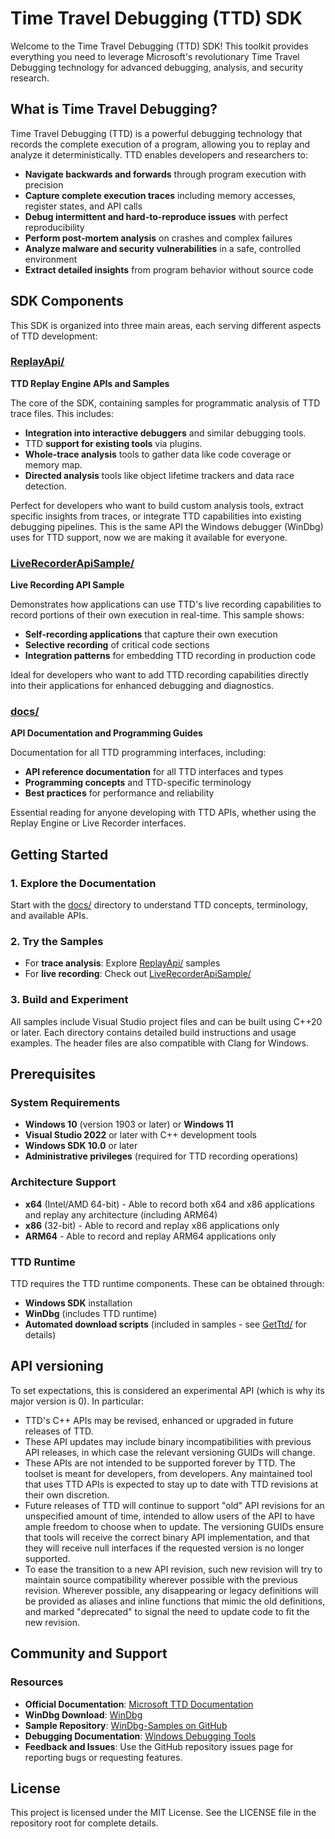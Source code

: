 # Time Travel Debugging (TTD) SDK

Welcome to the Time Travel Debugging (TTD) SDK! This toolkit provides everything you need to leverage Microsoft's revolutionary Time Travel Debugging technology for advanced debugging, analysis, and security research.

## What is Time Travel Debugging?

Time Travel Debugging (TTD) is a powerful debugging technology that records the complete execution of a program, allowing you to replay and analyze it deterministically. TTD enables developers and researchers to:

- **Navigate backwards and forwards** through program execution with precision
- **Capture complete execution traces** including memory accesses, register states, and API calls  
- **Debug intermittent and hard-to-reproduce issues** with perfect reproducibility
- **Perform post-mortem analysis** on crashes and complex failures
- **Analyze malware and security vulnerabilities** in a safe, controlled environment
- **Extract detailed insights** from program behavior without source code

## SDK Components

This SDK is organized into three main areas, each serving different aspects of TTD development:

### [ReplayApi/](ReplayApi/README.md)
**TTD Replay Engine APIs and Samples**

The core of the SDK, containing samples for programmatic analysis of TTD trace files. This includes:
- **Integration into interactive debuggers** and similar debugging tools.
- TTD **support for existing tools** via plugins.
- **Whole-trace analysis** tools to gather data like code coverage or memory map.
- **Directed analysis** tools like object lifetime trackers and data race detection.

Perfect for developers who want to build custom analysis tools, extract specific insights from traces, or integrate TTD capabilities into existing debugging pipelines. This is the same API the Windows debugger (WinDbg) uses for TTD support, now we are making it available for everyone.

### [LiveRecorderApiSample/](LiveRecorderApiSample/README.md)  
**Live Recording API Sample**

Demonstrates how applications can use TTD's live recording capabilities to record portions of their own execution in real-time. This sample shows:
- **Self-recording applications** that capture their own execution
- **Selective recording** of critical code sections
- **Integration patterns** for embedding TTD recording in production code

Ideal for developers who want to add TTD recording capabilities directly into their applications for enhanced debugging and diagnostics.

### [docs/](docs/README.md)
**API Documentation and Programming Guides**

Documentation for all TTD programming interfaces, including:
- **API reference documentation** for all TTD interfaces and types
- **Programming concepts** and TTD-specific terminology  
- **Best practices** for performance and reliability

Essential reading for anyone developing with TTD APIs, whether using the Replay Engine or Live Recorder interfaces.

## Getting Started

### 1. **Explore the Documentation**
Start with the [docs/](docs/README.md) directory to understand TTD concepts, terminology, and available APIs.

### 2. **Try the Samples**  
- For **trace analysis**: Explore [ReplayApi/](ReplayApi/README.md) samples
- For **live recording**: Check out [LiveRecorderApiSample/](LiveRecorderApiSample/README.md)

### 3. **Build and Experiment**
All samples include Visual Studio project files and can be built using C++20 or later. Each directory contains detailed build instructions and usage examples.
The header files are also compatible with Clang for Windows.

## Prerequisites

### System Requirements
- **Windows 10** (version 1903 or later) or **Windows 11**
- **Visual Studio 2022** or later with C++ development tools
- **Windows SDK 10.0** or later
- **Administrative privileges** (required for TTD recording operations)

### Architecture Support
- **x64** (Intel/AMD 64-bit) - Able to record both x64 and x86 applications and replay any architecture (including ARM64)
- **x86** (32-bit) - Able to record and replay x86 applications only
- **ARM64** - Able to record and replay ARM64 applications only

### TTD Runtime
TTD requires the TTD runtime components. These can be obtained through:
- **Windows SDK** installation
- **WinDbg** (includes TTD runtime)
- **Automated download scripts** (included in samples - see [GetTtd/](ReplayApi/GetTtd) for details)

## API versioning

To set expectations, this is considered an experimental API (which is why its major version is 0). In particular:

- TTD's C++ APIs may be revised, enhanced or upgraded in future releases of TTD.
- These API updates may include binary incompatibilities with previous API releases, in which case the relevant versioning GUIDs will change.
- These APIs are not intended to be supported forever by TTD. The toolset is meant for developers, from developers. Any maintained tool that uses TTD APIs is expected to stay up to date with TTD revisions at their own discretion.
- Future releases of TTD will continue to support "old" API revisions for an unspecified amount of time, intended to allow users of the API to have ample freedom to choose when to update. The versioning GUIDs ensure that tools will receive the correct binary API implementation, and that they will receive null interfaces if the requested version is no longer supported.
- To ease the transition to a new API revision, such new revision will try to maintain source compatibility wherever possible with the previous revision. Wherever possible, any disappearing or legacy definitions will be provided as aliases and inline functions that mimic the old definitions, and marked "deprecated" to signal the need to update code to fit the new revision.

## Community and Support

### Resources
- **Official Documentation**: [Microsoft TTD Documentation](https://aka.ms/ttd)
- **WinDbg Download**: [WinDbg](https://aka.ms/windbg/download)  
- **Sample Repository**: [WinDbg-Samples on GitHub](https://github.com/microsoft/WinDbg-Samples)
- **Debugging Documentation**: [Windows Debugging Tools](https://aka.ms/windbg)
- **Feedback and Issues**: Use the GitHub repository issues page for reporting bugs or requesting features.
## License

This project is licensed under the MIT License. See the LICENSE file in the repository root for complete details.
